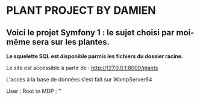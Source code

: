 # PLANT PROJECT BY DAMIEN

## Voici le projet Symfony 1 : le sujet choisi par moi-même sera sur les plantes.

**Le squelette SQL est disponible parmis les fichiers du dossier racine.**

Le site est accessible à partir de : http://127.0.0.1:8000/plants

L'accès à la base de données s'est fait sur WampServer64

User : Root \n
MDP : ''

